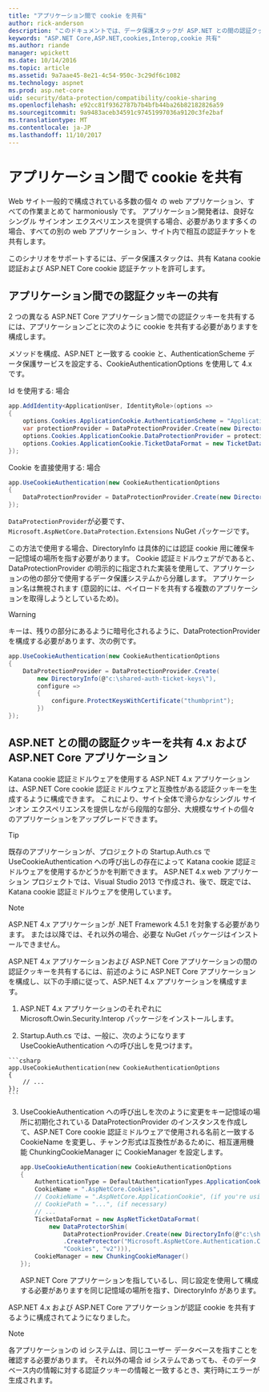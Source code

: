 ```yaml
---
title: "アプリケーション間で cookie を共有"
author: rick-anderson
description: "このドキュメントでは、データ保護スタックが ASP.NET との間の認証クッキーの共有をサポートする方法について説明します 4.x および ASP.NET Core アプリケーションです。"
keywords: "ASP.NET Core,ASP.NET,cookies,Interop,cookie 共有"
ms.author: riande
manager: wpickett
ms.date: 10/14/2016
ms.topic: article
ms.assetid: 9a7aae45-8e21-4c54-950c-3c29df6c1082
ms.technology: aspnet
ms.prod: asp.net-core
uid: security/data-protection/compatibility/cookie-sharing
ms.openlocfilehash: e92cc81f9362787b7b4bfb44ba26b82182826a59
ms.sourcegitcommit: 9a9483aceb34591c97451997036a9120c3fe2baf
ms.translationtype: MT
ms.contentlocale: ja-JP
ms.lasthandoff: 11/10/2017
---
```

# <a name="sharing-cookies-between-applications"></a>アプリケーション間で cookie を共有

Web サイト一般的で構成されている多数の個々 の web アプリケーション、すべての作業まとめて harmoniously です。 アプリケーション開発者は、良好なシングル サインオン エクスペリエンスを提供する場合、必要があります多くの場合、すべての別の web アプリケーション、サイト内で相互の認証チケットを共有します。

このシナリオをサポートするには、データ保護スタックは、共有 Katana cookie 認証および ASP.NET Core cookie 認証チケットを許可します。

## <a name="sharing-authentication-cookies-between-applications"></a>アプリケーション間での認証クッキーの共有

2 つの異なる ASP.NET Core アプリケーション間での認証クッキーを共有するには、アプリケーションごとに次のように cookie を共有する必要がありますを構成します。

メソッドを構成、ASP.NET と一致する cookie と、AuthenticationScheme データ保護サービスを設定する、CookieAuthenticationOptions を使用して 4.x です。

Id を使用する: 場合

```csharp
app.AddIdentity<ApplicationUser, IdentityRole>(options =>
{
    options.Cookies.ApplicationCookie.AuthenticationScheme = "ApplicationCookie";
    var protectionProvider = DataProtectionProvider.Create(new DirectoryInfo(@"c:\shared-auth-ticket-keys\"));
    options.Cookies.ApplicationCookie.DataProtectionProvider = protectionProvider;
    options.Cookies.ApplicationCookie.TicketDataFormat = new TicketDataFormat(protectionProvider.CreateProtector("Microsoft.AspNetCore.Authentication.Cookies.CookieAuthenticationMiddleware", "Cookies", "v2"));
});
```

Cookie を直接使用する: 場合

```csharp
app.UseCookieAuthentication(new CookieAuthenticationOptions
{
    DataProtectionProvider = DataProtectionProvider.Create(new DirectoryInfo(@"c:\shared-auth-ticket-keys\"))
});
```
   
`DataProtectionProvider`が必要です、 `Microsoft.AspNetCore.DataProtection.Extensions` NuGet パッケージです。

この方法で使用する場合、DirectoryInfo は具体的には認証 cookie 用に確保キー記憶域の場所を指す必要があります。 Cookie 認証ミドルウェアがであると、DataProtectionProvider の明示的に指定された実装を使用して、アプリケーションの他の部分で使用するデータ保護システムから分離します。 アプリケーション名は無視されます (意図的には、ペイロードを共有する複数のアプリケーションを取得しようとしているため)。

>[!WARNING]
>キーは、残りの部分にあるように暗号化されるように、DataProtectionProvider を構成する必要があります、次の例です。
>
>
>  ```csharp
>  app.UseCookieAuthentication(new CookieAuthenticationOptions
>  {
>      DataProtectionProvider = DataProtectionProvider.Create(
>          new DirectoryInfo(@"c:\shared-auth-ticket-keys\"),
>          configure =>
>          {
>              configure.ProtectKeysWithCertificate("thumbprint");
>          })
>  });
>  ```

## <a name="sharing-authentication-cookies-between-aspnet-4x-and-aspnet-core-applications"></a>ASP.NET との間の認証クッキーを共有 4.x および ASP.NET Core アプリケーション

Katana cookie 認証ミドルウェアを使用する ASP.NET 4.x アプリケーションは、ASP.NET Core cookie 認証ミドルウェアと互換性がある認証クッキーを生成するように構成できます。 これにより、サイト全体で滑らかなシングル サインオン エクスペリエンスを提供しながら段階的な部分、大規模なサイトの個々 のアプリケーションをアップグレードできます。

>[!TIP]
> 既存のアプリケーションが、プロジェクトの Startup.Auth.cs で UseCookieAuthentication への呼び出しの存在によって Katana cookie 認証ミドルウェアを使用するかどうかを判断できます。 ASP.NET 4.x web アプリケーション プロジェクトでは、Visual Studio 2013 で作成され、後で、既定では、Katana cookie 認証ミドルウェアを使用しています。

> [!NOTE]
> ASP.NET 4.x アプリケーションが .NET Framework 4.5.1 を対象する必要があります。 または以降では、それ以外の場合、必要な NuGet パッケージはインストールできません。

ASP.NET 4.x アプリケーションおよび ASP.NET Core アプリケーションの間の認証クッキーを共有するには、前述のように ASP.NET Core アプリケーションを構成し、以下の手順に従って、ASP.NET 4.x アプリケーションを構成すます。

1.  ASP.NET 4.x アプリケーションのそれぞれに Microsoft.Owin.Security.Interop パッケージをインストールします。

2.   Startup.Auth.cs では、一般に、次のようになります UseCookieAuthentication への呼び出しを見つけます。

    ```csharp
    app.UseCookieAuthentication(new CookieAuthenticationOptions
    {
        // ...
    });
    ```
    
3.  UseCookieAuthentication への呼び出しを次のように変更をキー記憶域の場所に初期化されている DataProtectionProvider のインスタンスを作成して、ASP.NET Core cookie 認証ミドルウェアで使用される名前と一致する CookieName を変更し、チャンク形式は互換性があるために、相互運用機能 ChunkingCookieManager に CookieManager を設定します。

    ```csharp
    app.UseCookieAuthentication(new CookieAuthenticationOptions
    {
        AuthenticationType = DefaultAuthenticationTypes.ApplicationCookie,
        CookieName = ".AspNetCore.Cookies",
        // CookieName = ".AspNetCore.ApplicationCookie", (if you're using identity)
        // CookiePath = "...", (if necessary)
        // ...
        TicketDataFormat = new AspNetTicketDataFormat(
            new DataProtectorShim(
                DataProtectionProvider.Create(new DirectoryInfo(@"c:\shared-auth-ticket-keys\"))
                .CreateProtector("Microsoft.AspNetCore.Authentication.Cookies.CookieAuthenticationMiddleware",
                "Cookies", "v2"))),
        CookieManager = new ChunkingCookieManager()
    });
    ```
    ASP.NET Core アプリケーションを指しているし、同じ設定を使用して構成する必要がありますを同じ記憶域の場所を指す、DirectoryInfo があります。

ASP.NET 4.x および ASP.NET Core アプリケーションが認証 cookie を共有するように構成されてようになりました。

> [!NOTE]
> 各アプリケーションの id システムは、同じユーザー データベースを指すことを確認する必要があります。 それ以外の場合 id システムであっても、そのデータベース内の情報に対する認証クッキーの情報と一致するとき、実行時にエラーが生成されます。

